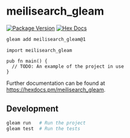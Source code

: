 # meilisearch_gleam

[![Package Version](https://img.shields.io/hexpm/v/meilisearch_gleam)](https://hex.pm/packages/meilisearch_gleam)
[![Hex Docs](https://img.shields.io/badge/hex-docs-ffaff3)](https://hexdocs.pm/meilisearch_gleam/)

```sh
gleam add meilisearch_gleam@1
```
```gleam
import meilisearch_gleam

pub fn main() {
  // TODO: An example of the project in use
}
```

Further documentation can be found at <https://hexdocs.pm/meilisearch_gleam>.

## Development

```sh
gleam run   # Run the project
gleam test  # Run the tests
```
